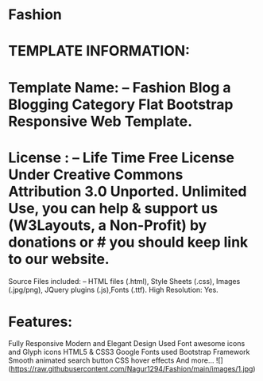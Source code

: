 # Fashion
# TEMPLATE INFORMATION:
# Template Name: – Fashion Blog a Blogging Category Flat Bootstrap Responsive Web Template.
# License : –  Life Time Free License Under Creative Commons Attribution 3.0 Unported. Unlimited Use, you can help & support us (W3Layouts, a Non-Profit) by donations or # you should keep link to our website.
Source Files included: – HTML files (.html), Style Sheets (.css), Images (.jpg/png),
JQuery plugins (.js),Fonts (.ttf).
High Resolution: Yes.
# Features:
Fully Responsive
Modern and Elegant Design
Used Font awesome icons and Glyph icons
HTML5 & CSS3
Google Fonts used
Bootstrap Framework
Smooth animated search button
CSS hover effects
And more…
![]\(https://raw.githubusercontent.com/Nagur1294/Fashion/main/images/1.jpg)
 
